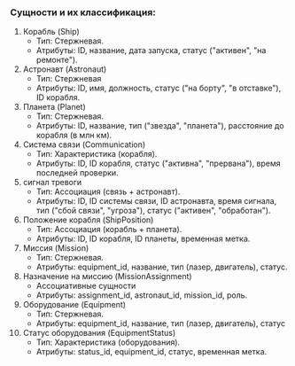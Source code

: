 ### Сущности и их классификация:
1. Корабль (Ship)
   - Тип: Стержневая.
   - Атрибуты: ID, название, дата запуска, статус ("активен", "на ремонте").
2. Астронавт (Astronaut)
   - Тип: Стержневая
   - Атрибуты: ID, имя, должность, статус ("на борту", "в отставке"), ID корабля.
3. Планета (Planet)
   - Тип: Стержневая.
   - Атрибуты: ID, название, тип ("звезда", "планета"), расстояние до корабля (в млн км).
4. Система связи (Communication)
   - Тип: Характеристика (корабля).
   - Атрибуты: ID, ID корабля, статус ("активна", "прервана"), время последней проверки.
5. сигнал тревоги
   - Тип: Ассоциация (связь + астронавт).
   - Атрибуты: ID, ID системы связи, ID астронавта, время сигнала, тип ("сбой связи", "угроза"), статус ("активен", "обработан").
6. Положение корабля (ShipPosition)
   - Тип: Ассоциация (корабль + планета).
   - Атрибуты: ID, ID корабля, ID планеты, временная метка.
7. Миссия (Mission)
   - Тип: Стержневая.
   - Атрибуты: equipment_id, название, тип (лазер, двигатель), статус.
8. Назначение на миссию (MissionAssignment)
   - Ассоциативные сущности
   - Атрибуты: assignment_id, astronaut_id, mission_id, роль.
9. Оборудование (Equipment)
   - Тип: Стержневая.
   - Атрибуты: equipment_id, название, тип (лазер, двигатель), статус
10. Статус оборудования (EquipmentStatus)
    - Тип: Характеристика (оборудования).
    - Атрибуты: status_id, equipment_id, статус, временная метка.